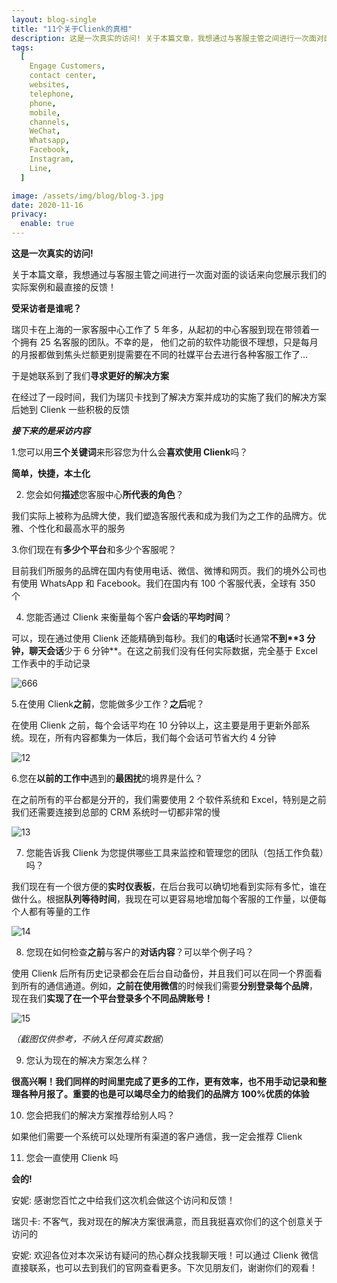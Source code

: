 ```yaml
---
layout: blog-single
title: "11个关于Clienk的真相"
description: 这是一次真实的访问! 关于本篇文章，我想通过与客服主管之间进行一次面对面的谈话来向您展示我们的实际案例和最直接的反馈！ 受采访者是谁呢？ 瑞贝卡在上海的一家客服中心工作了 5 年多，从起初的中心客服到现在带领着一个拥有25名客服的团队。不幸的是，...
tags:
  [
    Engage Customers,
    contact center,
    websites,
    telephone,
    phone,
    mobile,
    channels,
    WeChat,
    Whatsapp,
    Facebook,
    Instagram,
    Line,
  ]

image: /assets/img/blog/blog-3.jpg
date: 2020-11-16
privacy:
  enable: true
---
```


**这是一次真实的访问!**

关于本篇文章，我想通过与客服主管之间进行一次面对面的谈话来向您展示我们的实际案例和最直接的反馈！

**受采访者是谁呢？**

瑞贝卡在上海的一家客服中心工作了 5 年多，从起初的中心客服到现在带领着一个拥有 25 名客服的团队。不幸的是， 他们之前的软件功能很不理想，只是每月的月报都做到焦头烂额更别提需要在不同的社媒平台去进行各种客服工作了...

于是她联系到了我们**寻求更好的解决方案**

在经过了一段时间，我们为瑞贝卡找到了解决方案并成功的实施了我们的解决方案后她到 Clienk 一些积极的反馈

**_接下来的是采访内容_**

1.您可以用**三个关键词**来形容您为什么会**喜欢使用 Clienk**吗？

**简单，快捷，本土化**

2. 您会如何**描述**您客服中心**所代表的角色**？

我们实际上被称为品牌大使，我们塑造客服代表和成为我们为之工作的品牌方。优雅、个性化和最高水平的服务

3.你们现在有**多少个平台**和多少个客服呢？

目前我们所服务的品牌在国内有使用电话、微信、微博和网页。我们的境外公司也有使用 WhatsApp 和 Facebook。我们在国内有 100 个客服代表，全球有 350 个

4. 您能否通过 Clienk 来衡量每个客户**会话**的**平均时间**？

可以，现在通过使用 Clienk 还能精确到每秒。我们的**电话**时长通常**不到\*\***3 分钟**，**聊天**会话**少于 6 分钟\*\*。在这之前我们没有任何实际数据，完全基于 Excel 工作表中的手动记录

![666](/assets/img/blog/666.png)

5.在使用 Clienk**之前**，您能做多少工作？**之后**呢？

在使用 Clienk 之前，每个会话平均在 10 分钟以上，这主要是用于更新外部系统。现在，所有内容都集为一体后，我们每个会话可节省大约 4 分钟

![12](/assets/img/blog/12.png)

6.您在**以前的工作中**遇到的**最困扰**的境界是什么？

在之前所有的平台都是分开的，我们需要使用 2 个软件系统和 Excel，特别是之前我们还需要连接到总部的 CRM 系统时一切都非常的慢

![13](/assets/img/blog/13.png)

7. 您能告诉我 Clienk 为您提供哪些工具来监控和管理您的团队（包括工作负载）吗？

我们现在有一个很方便的**实时仪表板**，在后台我可以确切地看到实际有多忙，谁在做什么。根据**队列等待时间**，我现在可以更容易地增加每个客服的工作量，以便每个人都有等量的工作

![14](/assets/img/blog/14.jpg)

8. 您现在如何检查**之前**与客户的**对话内容**？可以举个例子吗？

使用 Clienk 后所有历史记录都会在后台自动备份，并且我们可以在同一个界面看到所有的通信通道。例如，**之前在使用微信**的时候我们需要**分别登录每个品牌**， 现在我们**实现了在一个平台登录多个不同品牌账号！**

![15](/assets/img/blog/15.png)

_（截图仅供参考，不纳入任何真实数据_）

9. 您认为现在的解决方案怎么样？

**很高兴啊！我们同样的时间里完成了更多的工作，更有效率，也不用手动记录和整理各种月报了。重要的也是可以竭尽全力的给我们的品牌方 100%优质的体验**

10. 您会把我们的解决方案推荐给别人吗？

如果他们需要一个系统可以处理所有渠道的客户通信，我一定会推荐 Clienk

11. 您会一直使用 Clienk 吗

**会的!**

安妮: 感谢您百忙之中给我们这次机会做这个访问和反馈！

瑞贝卡: 不客气，我对现在的解决方案很满意，而且我挺喜欢你们的这个创意关于访问的

安妮: 欢迎各位对本次采访有疑问的热心群众找我聊天哦！可以通过 Clienk 微信直接联系，也可以去到我们的官网查看更多。下次见朋友们，谢谢你们的观看！
